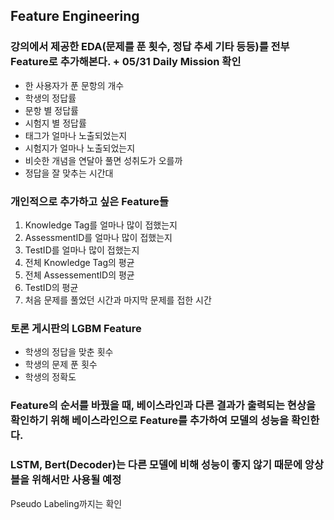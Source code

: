 ## Feature Engineering
### 강의에서 제공한 EDA(문제를 푼 횟수, 정답 추세 기타 등등)를 **전부** Feature로 추가해본다. + 05/31 Daily Mission 확인
- 한 사용자가 푼 문항의 개수
- 학생의 정답률
- 문항 별 정답률
- 시험지 별 정답률
- 태그가 얼마나 노출되었는지
- 시험지가 얼마나 노출되었는지
- 비슷한 개념을 연달아 풀면 성취도가 오를까
- 정답을 잘 맞추는 시간대

### 개인적으로 추가하고 싶은 Feature들
1. Knowledge Tag를 얼마나 많이 접했는지
2. AssessmentID를 얼마나 많이 접했는지
3. TestID를 얼마나 많이 접했는지
4. 전체 Knowledge Tag의 평균
5. 전체 AssessementID의 평균
6. TestID의 평균
7. 처음 문제를 풀었던 시간과 마지막 문제를 접한 시간

### 토론 게시판의 LGBM Feature
- 학생의 정답을 맞춘 횟수
- 학생의 문제 푼 횟수
- 학생의 정확도

### Feature의 순서를 바꿨을 때, 베이스라인과 다른 결과가 출력되는 현상을 확인하기 위해 베이스라인으로 Feature를 추가하여 모델의 성능을 확인한다.

### LSTM, Bert(Decoder)는 다른 모델에 비해 성능이 좋지 않기 때문에 앙상블을 위해서만 사용될 예정
Pseudo Labeling까지는 확인
